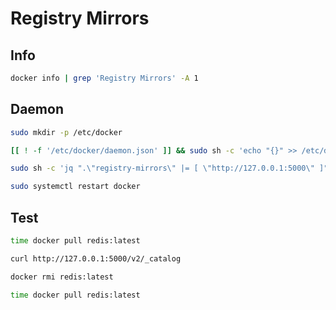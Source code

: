 # Registry Mirrors

## Info

```sh
docker info | grep 'Registry Mirrors' -A 1
```

## Daemon

```sh
sudo mkdir -p /etc/docker
```

```sh
[[ ! -f '/etc/docker/daemon.json' ]] && sudo sh -c 'echo "{}" >> /etc/docker/daemon.json'
```

```sh
sudo sh -c 'jq ".\"registry-mirrors\" |= [ \"http://127.0.0.1:5000\" ]" /etc/docker/daemon.json | sponge /etc/docker/daemon.json'
```

```sh
sudo systemctl restart docker
```

## Test

```sh
time docker pull redis:latest
```

```sh
curl http://127.0.0.1:5000/v2/_catalog
```

```sh
docker rmi redis:latest
```

```sh
time docker pull redis:latest
```
